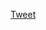 <a href="https://twitter.com/share?ref_src=twsrc%5Etfw" class="twitter-share-button" data-text="تجربة" data-show-count="false">Tweet</a><script async src="https://platform.twitter.com/widgets.js" charset="utf-8"></script>
